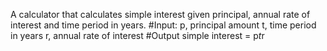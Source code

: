 A calculator that calculates simple interest given principal, annual rate of interest and time period in years.
#Input:
   p, principal amount
   t, time period in years
   r, annual rate of interest
#Output
   simple interest = p*t*r
